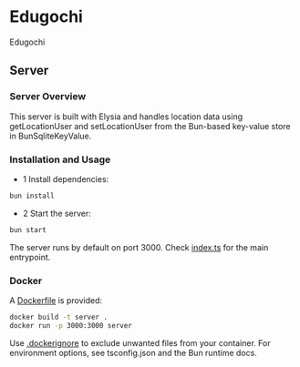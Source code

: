 # Edugochi

Edugochi

## Server

### Server Overview

This server is built with Elysia and handles location data using getLocationUser and setLocationUser from the Bun-based key-value store in BunSqliteKeyValue.

### Installation and Usage

- 1 Install dependencies:

```bash
bun install
```

- 2 Start the server:

```bash
bun start
```

The server runs by default on port 3000. Check [index.ts](src/index.ts) for the main entrypoint.

### Docker

A [Dockerfile](Dockerfile) is provided:

```bash
docker build -t server .
docker run -p 3000:3000 server
```

Use [.dockerignore](.dockerignore) to exclude unwanted files from your container. For environment options, see tsconfig.json and the Bun runtime docs.
